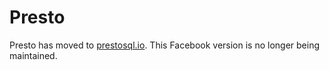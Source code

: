 # Presto

Presto has moved to [prestosql.io](https://prestosql.io).  This Facebook version is no longer being maintained.
